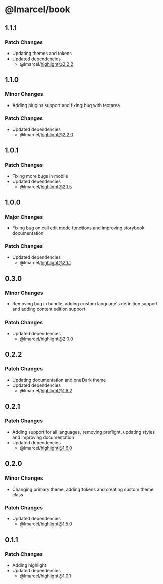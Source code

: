 # @lmarcel/book

## 1.1.1

### Patch Changes

- Updating themes and tokens
- Updated dependencies
  - @lmarcel/highlight@2.2.2

## 1.1.0

### Minor Changes

- Adding plugins support and fixing bug with textarea

### Patch Changes

- Updated dependencies
  - @lmarcel/highlight@2.2.0

## 1.0.1

### Patch Changes

- Fixing more bugs in mobile
- Updated dependencies
  - @lmarcel/highlight@2.1.5

## 1.0.0

### Major Changes

- Fixing bug on call edit mode functions and improving storybook documentation

### Patch Changes

- Updated dependencies
  - @lmarcel/highlight@2.1.1

## 0.3.0

### Minor Changes

- Removing bug in bundle, adding custom language's definition support and adding content edition support

### Patch Changes

- Updated dependencies
  - @lmarcel/highlight@2.0.0

## 0.2.2

### Patch Changes

- Updating documentation and oneDark theme
- Updated dependencies
  - @lmarcel/highlight@1.6.2

## 0.2.1

### Patch Changes

- Adding support for all languages, removing preflight, updating styles and improving documentation
- Updated dependencies
  - @lmarcel/highlight@1.6.0

## 0.2.0

### Minor Changes

- Changing primary theme, adding tokens and creating custom theme class

### Patch Changes

- Updated dependencies
  - @lmarcel/highlight@1.5.0

## 0.1.1

### Patch Changes

- Adding highlight
- Updated dependencies
  - @lmarcel/highlight@1.0.1
